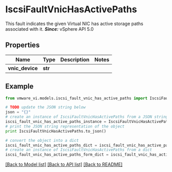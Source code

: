 # IscsiFaultVnicHasActivePaths

This fault indicates the given Virtual NIC has active storage paths associated with it.  ***Since:*** vSphere API 5.0 

## Properties
Name | Type | Description | Notes
------------ | ------------- | ------------- | -------------
**vnic_device** | **str** |  | 

## Example

```python
from vmware_vi.models.iscsi_fault_vnic_has_active_paths import IscsiFaultVnicHasActivePaths

# TODO update the JSON string below
json = "{}"
# create an instance of IscsiFaultVnicHasActivePaths from a JSON string
iscsi_fault_vnic_has_active_paths_instance = IscsiFaultVnicHasActivePaths.from_json(json)
# print the JSON string representation of the object
print IscsiFaultVnicHasActivePaths.to_json()

# convert the object into a dict
iscsi_fault_vnic_has_active_paths_dict = iscsi_fault_vnic_has_active_paths_instance.to_dict()
# create an instance of IscsiFaultVnicHasActivePaths from a dict
iscsi_fault_vnic_has_active_paths_form_dict = iscsi_fault_vnic_has_active_paths.from_dict(iscsi_fault_vnic_has_active_paths_dict)
```
[[Back to Model list]](../README.md#documentation-for-models) [[Back to API list]](../README.md#documentation-for-api-endpoints) [[Back to README]](../README.md)


